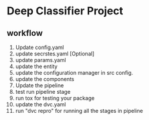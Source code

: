 # Deep Classifier Project

## workflow

1. Update config.yaml
2. update secrstes.yaml [Optional]
3. update params.yaml
4. update the entity
5. update the configuration manager in src config.
6. update the components
7. Update the pipeline
8. test run pipeline stage
9. run tox for testing your package
10. update the dvc.yaml
11. run "dvc repro" for running all the stages in pipeline